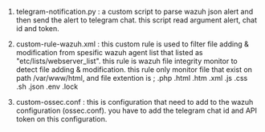 1. telegram-notification.py :
   	a custom script to parse wazuh json alert and then send the alert to telegram chat. this script read argument alert, chat id and token.
    
3. custom-rule-wazuh.xml :
	this custom rule is used to filter file adding & modification from spesific wazuh agent list that listed as "etc/lists/webserver_list". this rule is wazuh file integrity monitor to detect file adding & modification. this rule only monitor file that exist on path /var/www/html, and file extention is ; .php .html .htm .xml .js .css .sh .json .env .lock
    
3. custom-ossec.conf :
   	this is configuration that need to add to the wazuh configuration (ossec.conf). you have to add the telegram chat id and API token on this configuration.
